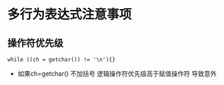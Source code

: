 # 多行为表达式注意事项
## 操作符优先级

```
while ((ch = getchar()) != '\n'){}

```

+ 如果ch=getchar() 不加括号 逻辑操作符优先级高于赋值操作符  导致意外
  
